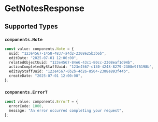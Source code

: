 # GetNotesResponse


## Supported Types

### `components.Note`

```typescript
const value: components.Note = {
  uuid: "123e4567-1458-4837-a4d2-2308e25b3b6b",
  editDate: "2025-07-01 12:00:00",
  relatedObjectUuid: "123e4567-84e6-43c1-80cc-2308eaf1d94b",
  actionCompletedByStaffUuid: "123e4567-c130-4248-8279-2308e9f5198b",
  editByStaffUuid: "123e4567-6b2b-4d26-8504-2308e893f44b",
  createDate: "2025-07-01 12:00:00",
};
```

### `components.ErrorT`

```typescript
const value: components.ErrorT = {
  errorCode: 1000,
  message: "An error occurred completing your request",
};
```

